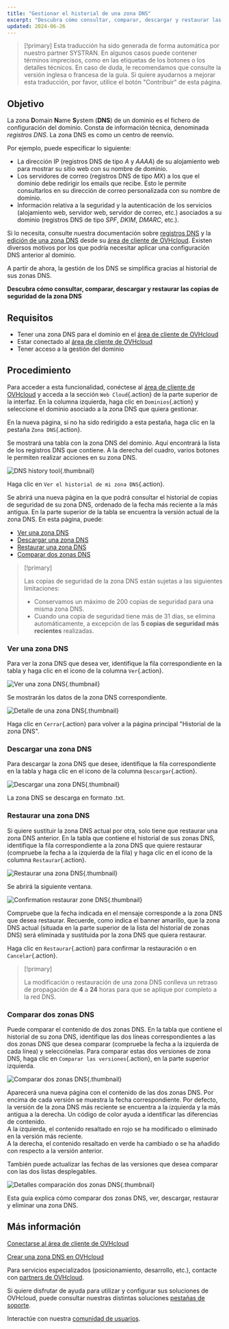 ```yaml
---
title: "Gestionar el historial de una zona DNS"
excerpt: "Descubra cómo consultar, comparar, descargar y restaurar las copias de seguridad de la zona DNS"
updated: 2024-06-26
---
```


> [!primary]
> Esta traducción ha sido generada de forma automática por nuestro partner SYSTRAN. En algunos casos puede contener términos imprecisos, como en las etiquetas de los botones o los detalles técnicos. En caso de duda, le recomendamos que consulte la versión inglesa o francesa de la guía. Si quiere ayudarnos a mejorar esta traducción, por favor, utilice el botón "Contribuir" de esta página.
>

## Objetivo

La zona **D**omain **N**ame **S**ystem (**DNS**) de un dominio es el fichero de configuración del dominio. Consta de información técnica, denominada *registros DNS*. La zona DNS es como un centro de reenvío.

Por ejemplo, puede especificar lo siguiente:

- La dirección IP (registros DNS de tipo *A* y *AAAA*) de su alojamiento web para mostrar su sitio web con su nombre de dominio.
- Los servidores de correo (registros DNS de tipo *MX*) a los que el dominio debe redirigir los emails que recibe. Esto le permite consultarlos en su dirección de correo personalizada con su nombre de dominio.
- Información relativa a la seguridad y la autenticación de los servicios (alojamiento web, servidor web, servidor de correo, etc.) asociados a su dominio (registros DNS de tipo *SPF*, *DKIM*, *DMARC*, etc.).

Si lo necesita, consulte nuestra documentación sobre [registros DNS](/pages/web_cloud/domains/dns_zone_records) y la [edición de una zona DNS](/pages/web_cloud/domains/dns_zone_edit) desde su [área de cliente de OVHcloud](/links/manager).
Existen diversos motivos por los que podría necesitar aplicar una configuración DNS anterior al dominio.

A partir de ahora, la gestión de los DNS se simplifica gracias al historial de sus zonas DNS.

**Descubra cómo consultar, comparar, descargar y restaurar las copias de seguridad de la zona DNS**

## Requisitos

- Tener una zona DNS para el dominio en el [área de cliente de OVHcloud](/links/manager)
- Estar conectado al [área de cliente de OVHcloud](/links/manager)
- Tener acceso a la gestión del dominio

## Procedimiento

Para acceder a esta funcionalidad, conéctese al [área de cliente de OVHcloud](/links/manager) y acceda a la sección `Web Cloud`{.action} de la parte superior de la interfaz. En la columna izquierda, haga clic en `Dominios`{.action} y seleccione el dominio asociado a la zona DNS que quiera gestionar.

En la nueva página, si no ha sido redirigido a esta pestaña, haga clic en la pestaña `Zona DNS`{.action}.

Se mostrará una tabla con la zona DNS del dominio. Aquí encontrará la lista de los registros DNS que contiene. A la derecha del cuadro, varios botones le permiten realizar acciones en su zona DNS. 

![DNS history tool](images/dns-zone-history.png){.thumbnail}

Haga clic en `Ver el historial de mi zona DNS`{.action}. 

Se abrirá una nueva página en la que podrá consultar el historial de copias de seguridad de su zona DNS, ordenado de la fecha más reciente a la más antigua. En la parte superior de la tabla se encuentra la versión actual de la zona DNS. En esta página, puede:

- [Ver una zona DNS](#view)
- [Descargar una zona DNS](#download)
- [Restaurar una zona DNS](#restore)
- [Comparar dos zonas DNS](#compare)

> [!primary]
>
> Las copias de seguridad de la zona DNS están sujetas a las siguientes limitaciones:
>
> - Conservamos un máximo de 200 copias de seguridad para una misma zona DNS.
> - Cuando una copia de seguridad tiene más de 31 días, se elimina automáticamente, a excepción de las **5 copias de seguridad más recientes** realizadas.
>

### Ver una zona DNS <a name="view"></a>

Para ver la zona DNS que desea ver, identifique la fila correspondiente en la tabla y haga clic en el icono de la columna `Ver`{.action}.

![Ver una zona DNS](images/visualize-dns-eyes.png){.thumbnail}

Se mostrarán los datos de la zona DNS correspondiente.

![Detalle de una zona DNS](images/details-dns-zone.png){.thumbnail}

Haga clic en `Cerrar`{.action} para volver a la página principal "Historial de la zona DNS".

### Descargar una zona DNS <a name="download"></a>

Para descargar la zona DNS que desee, identifique la fila correspondiente en la tabla y haga clic en el icono de la columna `Descargar`{.action}.

![Descargar una zona DNS](images/download-dns-zone.png){.thumbnail}

La zona DNS se descarga en formato .txt.

### Restaurar una zona DNS <a name="restore"></a>

Si quiere sustituir la zona DNS actual por otra, solo tiene que restaurar una zona DNS anterior. En la tabla que contiene el historial de sus zonas DNS, identifique la fila correspondiente a la zona DNS que quiere restaurar (compruebe la fecha a la izquierda de la fila) y haga clic en el icono de la columna `Restaurar`{.action}.

![Restaurar una zona DNS](images/restore-dns-zone.png){.thumbnail}

Se abrirá la siguiente ventana.

![Confirmation restaurar zone DNS](images/confirmation-restore-dns-zone.png){.thumbnail}

Compruebe que la fecha indicada en el mensaje corresponde a la zona DNS que desea restaurar. Recuerde, como indica el banner amarillo, que la zona DNS actual (situada en la parte superior de la lista del historial de zonas DNS) será eliminada y sustituida por la zona DNS que quiera restaurar.

Haga clic en `Restaurar`{.action} para confirmar la restauración o en `Cancelar`{.action}.

> [!primary]
>
> La modificación o restauración de una zona DNS conlleva un retraso de propagación de **4** a **24** horas para que se aplique por completo a la red DNS.
>

### Comparar dos zonas DNS <a name="compare"></a>

Puede comparar el contenido de dos zonas DNS. En la tabla que contiene el historial de su zona DNS, identifique las dos líneas correspondientes a las dos zonas DNS que desea comparar (compruebe la fecha a la izquierda de cada línea) y selecciónelas. Para comparar estas dos versiones de zona DNS, haga clic en `Comparar las versiones`{.action}, en la parte superior izquierda.

![Comparar dos zonas DNS](images/compare-two-dns-zone.png){.thumbnail}

Aparecerá una nueva página con el contenido de las dos zonas DNS. Por encima de cada versión se muestra la fecha correspondiente. Por defecto, la versión de la zona DNS más reciente se encuentra a la izquierda y la más antigua a la derecha. Un código de color ayuda a identificar las diferencias de contenido.<br>
A la izquierda, el contenido resaltado en rojo se ha modificado o eliminado en la versión más reciente.<br>
A la derecha, el contenido resaltado en verde ha cambiado o se ha añadido con respecto a la versión anterior. 

También puede actualizar las fechas de las versiones que desea comparar con las dos listas desplegables.

![Detalles comparación dos zonas DNS](images/compare-dns-zone-details.png){.thumbnail}

Esta guía explica cómo comparar dos zonas DNS, ver, descargar, restaurar y eliminar una zona DNS.

## Más información

[Conectarse al área de cliente de OVHcloud](/pages/account_and_service_management/account_information/ovhcloud-account-login)

[Crear una zona DNS en OVHcloud](/pages/web_cloud/domains/dns_zone_create)

Para servicios especializados (posicionamiento, desarrollo, etc.), contacte con [partners de OVHcloud](/links/partner).

Si quiere disfrutar de ayuda para utilizar y configurar sus soluciones de OVHcloud, puede consultar nuestras distintas soluciones [pestañas de soporte](/links/support).

Interactúe con nuestra [comunidad de usuarios](/links/community).